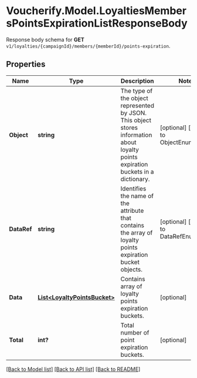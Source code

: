 # Voucherify.Model.LoyaltiesMembersPointsExpirationListResponseBody
Response body schema for **GET** `v1/loyalties/{campaignId}/members/{memberId}/points-expiration`.

## Properties

Name | Type | Description | Notes
------------ | ------------- | ------------- | -------------
**Object** | **string** | The type of the object represented by JSON. This object stores information about loyalty points expiration buckets in a dictionary. | [optional] [default to ObjectEnum.List]
**DataRef** | **string** | Identifies the name of the attribute that contains the array of loyalty points expiration bucket objects. | [optional] [default to DataRefEnum.Data]
**Data** | [**List&lt;LoyaltyPointsBucket&gt;**](LoyaltyPointsBucket.md) | Contains array of loyalty points expiration buckets. | [optional] 
**Total** | **int?** | Total number of point expiration buckets. | [optional] 

[[Back to Model list]](../README.md#documentation-for-models) [[Back to API list]](../README.md#documentation-for-api-endpoints) [[Back to README]](../README.md)

